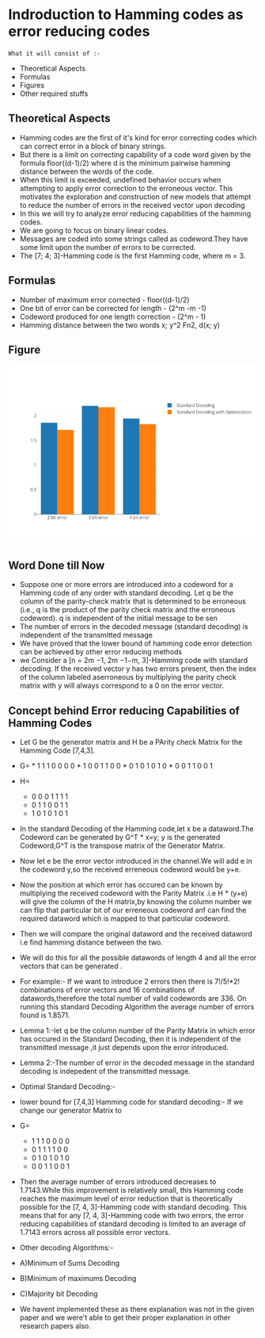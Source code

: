 # Indroduction to Hamming codes as error reducing codes

```
What it will consist of :- 
```

* Theoretical Aspects
* Formulas
* Figures
* Other required stuffs

## Theoretical Aspects

* Hamming codes are the first of it's kind for error correcting codes which can correct error in a block of binary strings. 
* But there is a limit on correcting capability of a code word given by the formula floor((d-1)/2) where d is the minimum pairwise hamming distance between the words of the code.
*  When this limit is exceeded, undefined behavior occurs when attempting to apply error correction to the erroneous vector. This motivates the exploration and construction of new models that attempt to reduce the number of errors in the
received vector upon decoding
* In this we will try to analyze error reducing capabilities of the hamming codes. 
* We are going to focus on binary linear codes. 
* Messages are coded into some strings called as codeword.They have some limit upon the number of errors to be corrected.
* The [7; 4; 3]-Hamming code is the first Hamming code, where m = 3.

## Formulas

* Number of maximum error corrected - floor((d-1)/2)
* One bit of error can be corrected for length - (2^m -m -1)
* Codeword produced for one length correction - (2^m - 1)
* Hamming distance between the two words x; y^2 Fn2, d(x; y)

## Figure

![Hamming Code](pyplot.png)



## Word Done till Now

*  Suppose one or more errors are introduced into a codeword for a Hamming code of any order with standard decoding. Let q be the column of the parity-check matrix that is
determined to be erroneous (i.e., q is the product of the parity check matrix and the erroneous codeword). q is independent
of the initial message to be sen
*  The number of errors in the decoded message (standard decoding) is independent of the transmitted message
*  We have proved that the lower bound of hamming code error detection can be achieved by other error reducing methods
*  we  Consider a [n = 2m −1, 2m −1−m, 3]-Hamming code with standard decoding. If the received vector y has two errors present, then the index of the column labeled aserroneous by multiplying the parity check matrix with y will
always correspond to a 0 on the error vector.

## Concept behind Error reducing Capabilities of Hamming Codes

* Let G be the generator matrix and H be a PArity check Matrix for the Hamming Code [7,4,3].
* G=
      * 1 1 1 0 0 0 0 
      * 1 0 0 1 1 0 0 
      * 0 1 0 1 0 1 0
      * 0 0 1 1 0 0 1
*  H=
      * 0 0 0 1 1 1 1
      * 0 1 1 0 0 1 1
      * 1 0 1 0 1 0 1
* In the standard Decoding of the Hamming code,let x be a dataword.The Codeword can be generated by G^T * x=y; y is the generated Codeword,G^T is the transpose matrix of the 
     Generator Matrix.
* Now let e be the error vector introduced in the channel.We will add e in the codeword y,so the received erreneous codeword would be y+e.
* Now the position at which error has occured can be known by multiplying the received codeword with the Parity Matrix .i.e H *  (y+e)  will give the column 
  of the H matrix,by knowing the column number we can flip that particular bit of our erreneous codeword anf can find the required dataword which is mapped to that 
   particular codeword.
* Then we will compare the original dataword and the received dataword i.e find hamming distance between the two.
* We will do this for all the possible datawords of length 4 and all the error vectors that can be generated .
* For example:-
  If we want to introduce 2 errors then there is 7!/5!*2! combinations of error vectors and 16 combinations of datawords,therefore the total number of valid codewords are
  336.
  On running this standard Decoding  Algorithm the average number of errors found is 1.8571.


* Lemma 1:-let q be the column number of the Parity Matrix in which error has occured in the Standard Decoding, then it is independent of the transmitted message ,it 
just depends upon the error introduced.
* Lemma 2:-The number of error in the decoded message in the standard decoding is indepedent of the transmitted message.
* Optimal Standard Decoding:-

* lower bound for [7,4,3] Hamming code for standard decoding:-
  If we change our generator Matrix to 
*  G=
     * 1 1 1 0 0 0 0
     * 0 1 1 1 1 0 0
     * 0 1 0 1 0 1 0
     * 0 0 1 1 0 0 1
*  Then the average number of errors introduced decreases to 1.7143.While this improvement is relatively small, this Hamming code reaches the maximum level of error reduction that is theoretically possible for the
[7, 4, 3]-Hamming code with standard decoding. This means that for any [7, 4, 3]-Hamming code with two errors, the error reducing capabilities of standard decoding is limited to an
average of 1.7143 errors across all possible error vectors.

* Other decoding Algorithms:-
* A)Minimum of Sums Decoding
* B)Minimum of maximums Decoding
* C)Majority bit Decoding

* We havent implemented these as there explanation was not in the given paper and we were't able to get their proper explanation in other research papers also.









  

